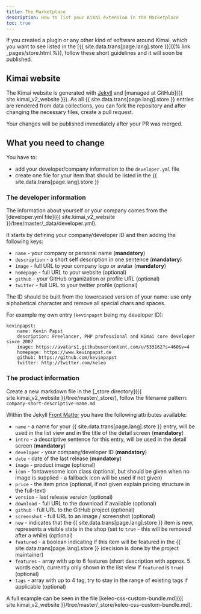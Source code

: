 ```yaml
---
title: The Marketplace
description: How to list your Kimai extension in the Marketplace 
toc: true
---
```


If you created a plugin or any other kind of software around Kimai, which you want to see listed in the [{{ site.data.trans[page.lang].store }}]({% link _pages/store.html %}), 
follow these short guidelines and it will soon be published.

## Kimai website

The Kimai website is generated with [Jekyll](https://jekyllrb.com) and [managed at GitHub]({{ site.kimai_v2_website }}).
As all {{ site.data.trans[page.lang].store }} entries are rendered from data collections, you can fork the repository and after changing the necessary files, 
create a pull request.

Your changes will be published immediately after your PR was merged.

## What you need to change

You have to:
- add your developer/company information to the `developer.yml` file
- create one file for your item that should be listed in the {{ site.data.trans[page.lang].store }} 

### The developer information

The information about yourself or your company comes from the [developer.yml file]({{ site.kimai_v2_website }}/tree/master/_data/developer.yml).

It starts by defining your company/developer ID and then adding the following keys:

- `name` - your company or personal name (**mandatory**)
- `description` - a short self description in one sentence (**mandatory**)
- `image` - full URL to your company logo or avatar (**mandatory**)
- `homepage` - full URL to your website (optional)
- `github` - your GitHub organization or profile URL (optional)
- `twitter` - full URL to your twitter profile (optional)

The ID should be built from the lowercased version of your name: use only alphabetical character and remove all special chars and spaces.

For example my own entry (`kevinpapst` being my developer ID):

```
kevinpapst:
    name: Kevin Papst
    description: Freelancer, PHP professional and Kimai core developer since 2007
    image: https://avatars1.githubusercontent.com/u/533162?s=460&v=4
    homepage: https://www.kevinpapst.de
    github: https://github.com/kevinpapst
    twitter: http://twitter.com/keleo
```

### The product information

Create a new markdown file in the [_store directory]({{ site.kimai_v2_website }}/tree/master/_store/), follow the filename pattern:
`company-short-descriptive-name.md`

Within the Jekyll [Front Matter](https://jekyllrb.com/docs/front-matter/) you have the following attributes available:

- `name` - a name for your {{ site.data.trans[page.lang].store }} entry, will be used in the list view and in the title of the detail screen (**mandatory**)
- `intro` - a descriptive sentence for this entry, will be used in the detail screen (**mandatory**)
- `developer` - your company/developer ID (**mandatory**)
- `date` - date of the last release (**mandatory**)
- `image` - product image (optional)
- `icon` - fontawesome icon class (optional, but should be given when no image is supplied - a fallback icon will be used if not given)
- `price` - the item price (optional, if not given explain pricing structure in the full-text)
- `version` - last release version (optional)
- `download` - full URL to the download if available (optional)
- `github` - full URL to the GitHub project (optional)
- `screenshot` - full URL to an image / screenshot (optional)
- `new` - indicates that the {{ site.data.trans[page.lang].store }} item is new, represents a visible state in the shop (set to `true` - this will be removed after a while) (optional)
- `featured` - a boolean indicating if this item will be featured in the {{ site.data.trans[page.lang].store }} (decision is done by the project maintainer) 
- `features` - array with up to 6 features (short description with approx. 5 words each, currently only shown in the list view if `featured` is `true`) (optional) 
- `tags` - array with up to 4 tag, try to stay in the range of existing tags if applicable (optional)

A full example can be seen in the file [keleo-css-custom-bundle.md]({{ site.kimai_v2_website }}/tree/master/_store/keleo-css-custom-bundle.md).
